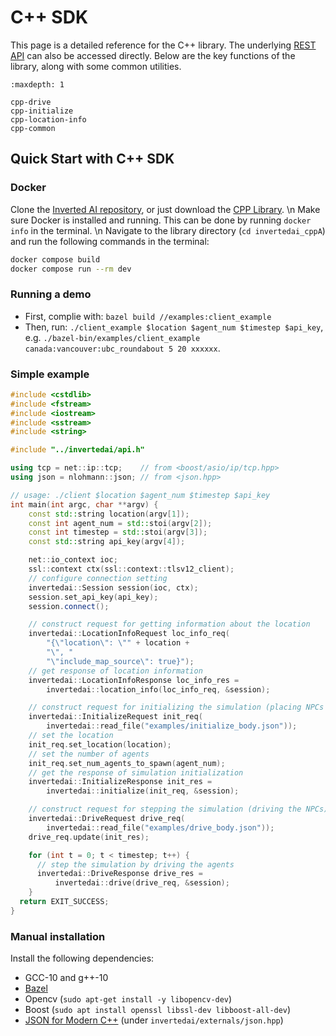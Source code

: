 # C++ SDK

This page is a detailed reference for the C++ library. The underlying [REST API](https://app.swaggerhub.com/apis-docs/swaggerhub59/Inverted-AI/0.0.2) can also be
accessed directly. Below are the key functions of the library, along with some common utilities.


```{toctree}
:maxdepth: 1

cpp-drive
cpp-initialize
cpp-location-info
cpp-common
```


## Quick Start with C++ SDK
### Docker
Clone the [Inverted AI repository](https://github.com/inverted-ai/invertedai.git), or just download the [CPP Library](https://download-directory.github.io/?url=https://github.com/inverted-ai/invertedai/tree/master/invertedai_cpp). \n
Make sure Docker is installed and running.
This can be done by running `docker info` in the terminal. \n
Navigate to the library directory (`cd invertedai_cppA`) and run the following commands in the terminal:
``` sh
docker compose build
docker compose run --rm dev
```

### Running a demo
- First, complie with: `bazel build //examples:client_example`
- Then, run: `./client_example $location $agent_num $timestep $api_key`,
e.g. `./bazel-bin/examples/client_example canada:vancouver:ubc_roundabout 5 20 xxxxxx`.


### Simple example

``` c++
#include <cstdlib>
#include <fstream>
#include <iostream>
#include <sstream>
#include <string>

#include "../invertedai/api.h"

using tcp = net::ip::tcp;    // from <boost/asio/ip/tcp.hpp>
using json = nlohmann::json; // from <json.hpp>

// usage: ./client $location $agent_num $timestep $api_key
int main(int argc, char **argv) {
    const std::string location(argv[1]);
    const int agent_num = std::stoi(argv[2]);
    const int timestep = std::stoi(argv[3]);
    const std::string api_key(argv[4]);

    net::io_context ioc;
    ssl::context ctx(ssl::context::tlsv12_client);
    // configure connection setting
    invertedai::Session session(ioc, ctx);
    session.set_api_key(api_key);
    session.connect();

    // construct request for getting information about the location
    invertedai::LocationInfoRequest loc_info_req(
        "{\"location\": \"" + location +
        "\", "
        "\"include_map_source\": true}");
    // get response of location information
    invertedai::LocationInfoResponse loc_info_res =
        invertedai::location_info(loc_info_req, &session);

    // construct request for initializing the simulation (placing NPCs on the map)
    invertedai::InitializeRequest init_req(
        invertedai::read_file("examples/initialize_body.json"));
    // set the location
    init_req.set_location(location);
    // set the number of agents
    init_req.set_num_agents_to_spawn(agent_num);
    // get the response of simulation initialization
    invertedai::InitializeResponse init_res =
        invertedai::initialize(init_req, &session);

    // construct request for stepping the simulation (driving the NPCs)
    invertedai::DriveRequest drive_req(
        invertedai::read_file("examples/drive_body.json"));
    drive_req.update(init_res);

    for (int t = 0; t < timestep; t++) {
      // step the simulation by driving the agents
      invertedai::DriveResponse drive_res =
          invertedai::drive(drive_req, &session);
    }
  return EXIT_SUCCESS;
}
```
### Manual installation
Install the following dependencies:
- GCC-10 and g++-10
- [Bazel](https://bazel.build/install)
- Opencv (`sudo apt-get install -y libopencv-dev`)
- Boost (`sudo apt install openssl libssl-dev libboost-all-dev`)
- [JSON for Modern C++](https://json.nlohmann.me/) (under `invertedai/externals/json.hpp`)






